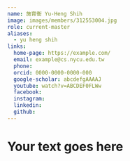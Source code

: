 ```yaml
---
name: 施育衡 Yu-Heng Shih 
image: images/members/312553004.jpg 
role: current-master
aliases:
  - yu heng shih
links:
  home-page: https://example.com/
  email: example@cs.nycu.edu.tw
  phone: 
  orcid: 0000-0000-0000-000
  google-scholar: abcdefgAAAAJ
  youtube: watch?v=ABCDEF0FLWw
  facebook:
  instagram:
  linkedin:
  github:
---
```

# Your text goes here
